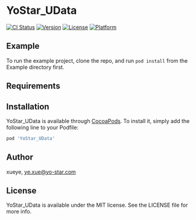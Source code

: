 # YoStar_UData

[![CI Status](https://img.shields.io/travis/xueye08@foxmail.com/YoStar_UData.svg?style=flat)](https://travis-ci.org/xueye08@foxmail.com/YoStar_UData)
[![Version](https://img.shields.io/cocoapods/v/YoStar_UData.svg?style=flat)](https://cocoapods.org/pods/YoStar_UData)
[![License](https://img.shields.io/cocoapods/l/YoStar_UData.svg?style=flat)](https://cocoapods.org/pods/YoStar_UData)
[![Platform](https://img.shields.io/cocoapods/p/YoStar_UData.svg?style=flat)](https://cocoapods.org/pods/YoStar_UData)

## Example

To run the example project, clone the repo, and run `pod install` from the Example directory first.

## Requirements

## Installation

YoStar_UData is available through [CocoaPods](https://cocoapods.org). To install
it, simply add the following line to your Podfile:

```ruby
pod 'YoStar_UData'
```

## Author

xueye, ye.xue@yo-star.com

## License

YoStar_UData is available under the MIT license. See the LICENSE file for more info.
